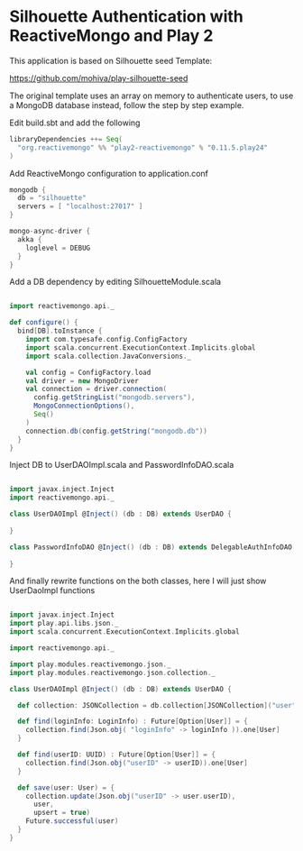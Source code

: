 # Silhouette Authentication with ReactiveMongo and Play 2 

This application is based on Silhouette seed Template: 

https://github.com/mohiva/play-silhouette-seed

The original template uses an array on memory to authenticate users, to use a MongoDB database instead, follow the step by step example.

Edit build.sbt and add the following

```scala
libraryDependencies ++= Seq(
  "org.reactivemongo" %% "play2-reactivemongo" % "0.11.5.play24"
)
```

Add ReactiveMongo configuration to application.conf

```scala
mongodb {
  db = "silhouette"
  servers = [ "localhost:27017" ]
}

mongo-async-driver {
  akka {
    loglevel = DEBUG
  }
}
```

Add a DB dependency by editing SilhouetteModule.scala

```scala

import reactivemongo.api._

def configure() {
  bind[DB].toInstance {
    import com.typesafe.config.ConfigFactory
    import scala.concurrent.ExecutionContext.Implicits.global
    import scala.collection.JavaConversions._

    val config = ConfigFactory.load
    val driver = new MongoDriver
    val connection = driver.connection(
      config.getStringList("mongodb.servers"),
      MongoConnectionOptions(),
      Seq()
    )
    connection.db(config.getString("mongodb.db"))
  }
}
```
Inject DB to UserDAOImpl.scala and PasswordInfoDAO.scala

```scala

import javax.inject.Inject
import reactivemongo.api._

class UserDAOImpl @Inject() (db : DB) extends UserDAO {
	
}

class PasswordInfoDAO @Inject() (db : DB) extends DelegableAuthInfoDAO[PasswordInfo] {
	
}

```
And finally rewrite functions on the both classes, here I will just show UserDaoImpl functions

```scala

import javax.inject.Inject
import play.api.libs.json._
import scala.concurrent.ExecutionContext.Implicits.global

import reactivemongo.api._

import play.modules.reactivemongo.json._
import play.modules.reactivemongo.json.collection._

class UserDAOImpl @Inject() (db : DB) extends UserDAO {

  def collection: JSONCollection = db.collection[JSONCollection]("user")

  def find(loginInfo: LoginInfo) : Future[Option[User]] = {
    collection.find(Json.obj( "loginInfo" -> loginInfo )).one[User]
  }

  def find(userID: UUID) : Future[Option[User]] = {
    collection.find(Json.obj("userID" -> userID)).one[User]
  }

  def save(user: User) = {
    collection.update(Json.obj("userID" -> user.userID),
      user,
      upsert = true)
    Future.successful(user)
  }
}

```



